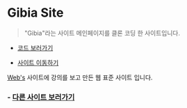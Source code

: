 # Gibia Site



> "Gibia"라는 사이트 메인페이지를 클론 코딩 한 사이트입니다.

- [코드 보러가기]()

- [사이트 이동하기]()

[Web's](https://webzz.tistory.com/) 사이트에 강의를 보고 만든 웹 표준 사이트 입니다.

### - [다른 사이트 보러가기](https://github.com/engus93/engus93.github.io)